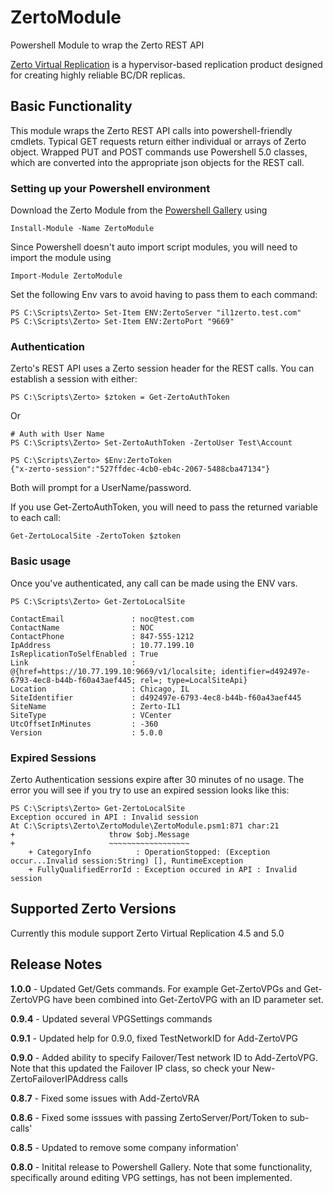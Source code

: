 # ZertoModule

Powershell Module to wrap the Zerto REST API 

[Zerto Virtual Replication](http://www.zerto.com/) is a hypervisor-based replication product 
designed for creating highly reliable BC/DR replicas.   


## Basic Functionality
This module wraps the  Zerto REST API calls into powershell-friendly cmdlets.  Typical GET requests
return either individual or arrays of Zerto object.  Wrapped PUT and POST commands use Powershell 5.0
classes, which are converted into the appropriate json objects for the REST call.

### Setting up your Powershell environment
Download the Zerto Module from the [Powershell Gallery](https://www.powershellgallery.com/packages/ZertoModule) 
using

    Install-Module -Name ZertoModule 

Since Powershell doesn't auto import script modules, you will need to import the 
module using 

    Import-Module ZertoModule


Set the following Env vars to avoid having to pass them to each command:

    PS C:\Scripts\Zerto> Set-Item ENV:ZertoServer "il1zerto.test.com" 
    PS C:\Scripts\Zerto> Set-Item ENV:ZertoPort "9669" 


### Authentication
Zerto's REST API uses a Zerto session header for the REST calls.  You can establish a session with either:

    PS C:\Scripts\Zerto> $ztoken = Get-ZertoAuthToken
Or 

    # Auth with User Name
    PS C:\Scripts\Zerto> Set-ZertoAuthToken -ZertoUser Test\Account

    PS C:\Scripts\Zerto> $Env:ZertoToken
    {"x-zerto-session":"527ffdec-4cb0-eb4c-2067-5488cba47134"}

Both will prompt for a UserName/password.

If you use Get-ZertoAuthToken, you will need to pass the returned variable to 
each call:

    Get-ZertoLocalSite -ZertoToken $ztoken

### Basic usage
Once you've authenticated, any call can be made using the ENV vars.   
    
    PS C:\Scripts\Zerto> Get-ZertoLocalSite
    
    ContactEmail               : noc@test.com
    ContactName                : NOC
    ContactPhone               : 847-555-1212
    IpAddress                  : 10.77.199.10
    IsReplicationToSelfEnabled : True
    Link                       : @{href=https://10.77.199.10:9669/v1/localsite; identifier=d492497e-6793-4ec8-b44b-f60a43aef445; rel=; type=LocalSiteApi}
    Location                   : Chicago, IL
    SiteIdentifier             : d492497e-6793-4ec8-b44b-f60a43aef445
    SiteName                   : Zerto-IL1
    SiteType                   : VCenter
    UtcOffsetInMinutes         : -360
    Version                    : 5.0.0
    
### Expired Sessions
Zerto Authentication sessions expire after 30 minutes of no usage.  The error you will see if you try 
to use an expired session looks like this:

    PS C:\Scripts\Zerto> Get-ZertoLocalSite
    Exception occured in API : Invalid session
    At C:\Scripts\Zerto\ZertoModule\ZertoModule.psm1:871 char:21
    +                     throw $obj.Message
    +                     ~~~~~~~~~~~~~~~~~~
        + CategoryInfo          : OperationStopped: (Exception occur...Invalid session:String) [], RuntimeException
        + FullyQualifiedErrorId : Exception occured in API : Invalid session
  

## Supported Zerto Versions

Currently this module support Zerto Virtual Replication 4.5 and 5.0


## Release Notes
**1.0.0** - Updated Get/Gets commands.  For example Get-ZertoVPGs and Get-ZertoVPG have been combined 
into Get-ZertoVPG with an ID parameter set.

**0.9.4** - Updated several VPGSettings commands

**0.9.1** - Updated help for 0.9.0, fixed TestNetworkID for Add-ZertoVPG

**0.9.0** - Added ability to specify Failover/Test network ID to Add-ZertoVPG.  Note that this
updated the Failover IP class, so check your New-ZertoFailoverIPAddress calls

**0.8.7** - Fixed some issues with Add-ZertoVRA

**0.8.6** - Fixed some isssues with passing ZertoServer/Port/Token to sub-calls'

**0.8.5** - Updated to remove some company information'

**0.8.0** - Initital release to Powershell Gallery.  Note that some functionality, 
specifically around editing VPG settings, has not been implemented.
